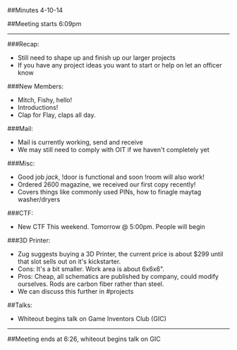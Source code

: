 ##Minutes 4-10-14

##Meeting starts 6:09pm

- - -

###Recap:
* Still need to shape up and finish up our larger projects
* If you have any project ideas you want to start or help on let an officer know

###New Members:
* Mitch, Fishy, hello!
* Introductions!
* Clap for Flay, claps all day.

###Mail:
* Mail is currently working, send and receive
* We may still need to comply with OIT if we haven't completely yet

###Misc:
* Good job _jack_, !door is functional and soon !room will also work!
* Ordered 2600 magazine, we received our first copy recently!
 * Covers things like commonly used PINs, how to finagle maytag washer/dryers

###CTF:
* New CTF This weekend.  Tomorrow @ 5:00pm.  People will begin 

###3D Printer:
* Zug suggests buying a 3D Printer, the current price is about $299 until that slot sells out on it's kickstarter.
 * Cons:  It's a bit smaller.  Work area is about 6x6x6".  
 * Pros:  Cheap, all schematics are published by company, could modify ourselves.  Rods are carbon fiber rather than steel.
 * We can discuss this further in #projects

##Talks:
* Whiteout begins talk on Game Inventors Club (GIC)

 - - -

##Meeting ends at 6:26, whiteout begins talk on GIC
